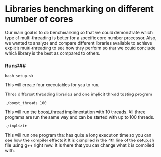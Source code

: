 # Libraries benchmarking on different number of cores 
Our main goal is to do benchmarking so that we could demonstrate which type of multi-threading is better for a specific core number processor. Also, we wanted to analyze and compare different libraries available to achieve explicit multi-threading to see how they perform so that we could conclude which library is the best as compared to others.

### Run:###

    bash setup.sh

This will create four executables for you to run.

Three different threading libraries and one implicit thread testing program


	./boost_threads 100

This will run the boost_thread implimentation with 10 threads.
All three programs are run the same way and can be started with up to 100 threads.


	./implicit

This will run one program that has quite a long execution time so you can see how the compiler effects it
It is compiled in the 4th line of the setup.sh file using g++ right now. It is there that you can change what it is compiled with.
